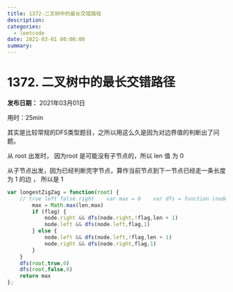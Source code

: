 ```yaml
---
title: 1372-二叉树中的最长交错路径
description: 
categories:
  - leetcode
date: 2021-03-01 00:00:00
summary: 
---
```


# 1372. 二叉树中的最长交错路径

**发布日期：** 2021年03月01日

用时：25min

其实是比较常规的DFS类型题目，之所以用这么久是因为对边界值的判断出了问题。

从 root 出发时， 因为root 是可能没有子节点的，所以 len 值 为 0

从子节点出发，因为已经判断完字节点，算作当前节点到下一节点已经走一条长度为 1 的边 ， 所以是 1

```javascript
var longestZigZag = function(root) {
    // true left false right    var max = 0    var dfs = function (node,flag,len) {
        max = Math.max(len,max)
        if (flag) {
            node.right && dfs(node.right,!flag,len + 1)
            node.left && dfs(node.left,flag,1)
        } else {
            node.left && dfs(node.left,!flag,len + 1)
            node.right && dfs(node.right,flag,1)
        }
    }
    dfs(root,true,0)
    dfs(root,false,0)
    return max
};
```

